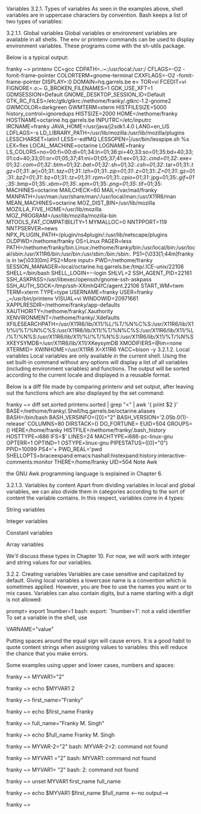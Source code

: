 Variables
3.2.1. Types of variables
As seen in the examples above, shell variables are in uppercase characters by convention. Bash keeps a list of two types of variables:

3.2.1.1. Global variables
Global variables or environment variables are available in all shells. The env or printenv commands can be used to display environment variables. These programs come with the sh-utils package.

Below is a typical output:


franky ~> printenv
CC=gcc
CDPATH=.:~:/usr/local:/usr:/
CFLAGS=-O2 -fomit-frame-pointer
COLORTERM=gnome-terminal
CXXFLAGS=-O2 -fomit-frame-pointer
DISPLAY=:0
DOMAIN=hq.garrels.be
e=
TOR=vi
FCEDIT=vi
FIGNORE=.o:~
G_BROKEN_FILENAMES=1
GDK_USE_XFT=1
GDMSESSION=Default
GNOME_DESKTOP_SESSION_ID=Default
GTK_RC_FILES=/etc/gtk/gtkrc:/nethome/franky/.gtkrc-1.2-gnome2
GWMCOLOR=darkgreen
GWMTERM=xterm
HISTFILESIZE=5000
history_control=ignoredups
HISTSIZE=2000
HOME=/nethome/franky
HOSTNAME=octarine.hq.garrels.be
INPUTRC=/etc/inputrc
IRCNAME=franky
JAVA_HOME=/usr/java/j2sdk1.4.0
LANG=en_US
LDFLAGS=-s
LD_LIBRARY_PATH=/usr/lib/mozilla:/usr/lib/mozilla/plugins
LESSCHARSET=latin1
LESS=-edfMQ
LESSOPEN=|/usr/bin/lesspipe.sh %s
LEX=flex
LOCAL_MACHINE=octarine
LOGNAME=franky
LS_COLORS=no=00:fi=00:di=01;34:ln=01;36:pi=40;33:so=01;35:bd=40;33;01:cd=40;33;01:or=01;05;37;41:mi=01;05;37;41:ex=01;32:*.cmd=01;32:*.exe=01;32:*.com=01;32:*.btm=01;32:*.bat=01;32:*.sh=01;32:*.csh=01;32:*.tar=01;31:*.tgz=01;31:*.arj=01;31:*.taz=01;31:*.lzh=01;31:*.zip=01;31:*.z=01;31:*.Z=01;31:*.gz=01;31:*.bz2=01;31:*.bz=01;31:*.tz=01;31:*.rpm=01;31:*.cpio=01;31:*.jpg=01;35:*.gif=01;35:*.bmp=01;35:*.xbm=01;35:*.xpm=01;35:*.png=01;35:*.tif=01;35:
MACHINES=octarine
MAILCHECK=60
MAIL=/var/mail/franky
MANPATH=/usr/man:/usr/share/man/:/usr/local/man:/usr/X11R6/man
MEAN_MACHINES=octarine
MOZ_DIST_BIN=/usr/lib/mozilla
MOZILLA_FIVE_HOME=/usr/lib/mozilla
MOZ_PROGRAM=/usr/lib/mozilla/mozilla-bin
MTOOLS_FAT_COMPATIBILITY=1
MYMALLOC=0
NNTPPORT=119
NNTPSERVER=news
NPX_PLUGIN_PATH=/plugin/ns4plugin/:/usr/lib/netscape/plugins
OLDPWD=/nethome/franky
OS=Linux
PAGER=less
PATH=/nethome/franky/bin.Linux:/nethome/franky/bin:/usr/local/bin:/usr/local/sbin:/usr/X11R6/bin:/usr/bin:/usr/sbin:/bin:/sbin:.
PS1=\[\033[1;44m\]franky is in \w\[\033[0m\]
PS2=More input>
PWD=/nethome/franky
SESSION_MANAGER=local/octarine.hq.garrels.be:/tmp/.ICE-unix/22106
SHELL=/bin/bash
SHELL_LOGIN=--login
SHLVL=2
SSH_AGENT_PID=22161
SSH_ASKPASS=/usr/libexec/openssh/gnome-ssh-askpass
SSH_AUTH_SOCK=/tmp/ssh-XXmhQ4fC/agent.22106
START_WM=twm
TERM=xterm
TYPE=type
USERNAME=franky
USER=franky
_=/usr/bin/printenv
VISUAL=vi
WINDOWID=20971661
XAPPLRESDIR=/nethome/franky/app-defaults
XAUTHORITY=/nethome/franky/.Xauthority
XENVIRONMENT=/nethome/franky/.Xdefaults
XFILESEARCHPATH=/usr/X11R6/lib/X11/%L/%T/%N%C%S:/usr/X11R6/lib/X11/%l/%T/%N%C%S:/usr/X11R6/lib/X11/%T/%N%C%S:/usr/X11R6/lib/X11/%L/%T/%N%S:/usr/X11R6/lib/X11/%l/%T/%N%S:/usr/X11R6/lib/X11/%T/%N%S
XKEYSYMDB=/usr/X11R6/lib/X11/XKeysymDB
XMODIFIERS=@im=none
XTERMID=
XWINHOME=/usr/X11R6
X=X11R6
YACC=bison -y
3.2.1.2. Local variables
Local variables are only available in the current shell. Using the set built-in command without any options will display a list of all variables (including environment variables) and functions. The output will be sorted according to the current locale and displayed in a reusable format.

Below is a diff file made by comparing printenv and set output, after leaving out the functions which are also displayed by the set command:


franky ~> diff set.sorted printenv.sorted | grep "<" | awk '{ print $2 }'
BASE=/nethome/franky/.Shell/hq.garrels.be/octarine.aliases
BASH=/bin/bash
BASH_VERSINFO=([0]="2"
BASH_VERSION='2.05b.0(1)-release'
COLUMNS=80
DIRSTACK=()
DO_FORTUNE=
EUID=504
GROUPS=()
HERE=/home/franky
HISTFILE=/nethome/franky/.bash_history
HOSTTYPE=i686
IFS=$'
LINES=24
MACHTYPE=i686-pc-linux-gnu
OPTERR=1
OPTIND=1
OSTYPE=linux-gnu
PIPESTATUS=([0]="0")
PPID=10099
PS4='+
PWD_REAL='pwd
SHELLOPTS=braceexpand:emacs:hashall:histexpand:history:interactive-comments:monitor
THERE=/home/franky
UID=504
Note	Awk
 	
the GNU Awk programming language is explained in Chapter 6.

3.2.1.3. Variables by content
Apart from dividing variables in local and global variables, we can also divide them in categories according to the sort of content the variable contains. In this respect, variables come in 4 types:

String variables

Integer variables

Constant variables

Array variables

We'll discuss these types in Chapter 10. For now, we will work with integer and string values for our variables.

3.2.2. Creating variables
Variables are case sensitive and capitalized by default. Giving local variables a lowercase name is a convention which is sometimes applied. However, you are free to use the names you want or to mix cases. Variables can also contain digits, but a name starting with a digit is not allowed:


prompt> export 1number=1
bash: export: `1number=1': not a valid identifier
To set a variable in the shell, use

VARNAME="value"

Putting spaces around the equal sign will cause errors. It is a good habit to quote content strings when assigning values to variables: this will reduce the chance that you make errors.

Some examples using upper and lower cases, numbers and spaces:


franky ~> MYVAR1="2"

franky ~> echo $MYVAR1
2

franky ~> first_name="Franky"

franky ~> echo $first_name
Franky

franky ~> full_name="Franky M. Singh"

franky ~> echo $full_name
Franky M. Singh

franky ~> MYVAR-2="2"
bash: MYVAR-2=2: command not found

franky ~> MYVAR1 ="2"
bash: MYVAR1: command not found

franky ~> MYVAR1= "2"
bash: 2: command not found

franky ~> unset MYVAR1 first_name full_name

franky ~> echo $MYVAR1 $first_name $full_name
<--no output-->

franky ~>
